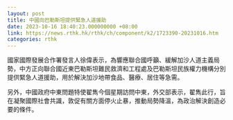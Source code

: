 ```yaml
---
layout: post
title: 中國向巴勒斯坦提供緊急人道援助
date: 2023-10-16 18:40:23.000000000 +08:00
link: https://news.rthk.hk/rthk/ch/component/k2/1723390-20231016.htm
categories: rthk
---
```


國家國際發展合作署發言人徐偉表示，為響應聯合國呼籲、緩解加沙人道主義局勢，中方正向聯合國近東巴勒斯坦難民救濟和工程處及巴勒斯坦民族權力機構分別提供緊急人道援助，用於解決加沙地帶食品、醫療、居住等急需。

另外，中國政府中東問題特使翟雋今個星期訪問中東，外交部表示，翟雋此行，旨在凝聚國際社會共識，敦促有關方面停火止暴，推動局勢降溫，為政治解決創造必要的條件。
